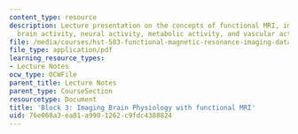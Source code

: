 ```yaml
---
content_type: resource
description: Lecture presentation on the concepts of functional MRI, imaging physiology,
  brain activity, neural activity, metabolic activity, and vascular activity.
file: /media/courses/hst-583-functional-magnetic-resonance-imaging-data-acquisition-and-analysis-fall-2008/76e068a3ea81a9901262c9fdc4388824_1006_db_physiol1.pdf
file_type: application/pdf
learning_resource_types:
- Lecture Notes
ocw_type: OCWFile
parent_title: Lecture Notes
parent_type: CourseSection
resourcetype: Document
title: 'Block 3: Imaging Brain Physiology with functional MRI'
uid: 76e068a3-ea81-a990-1262-c9fdc4388824
---
```


